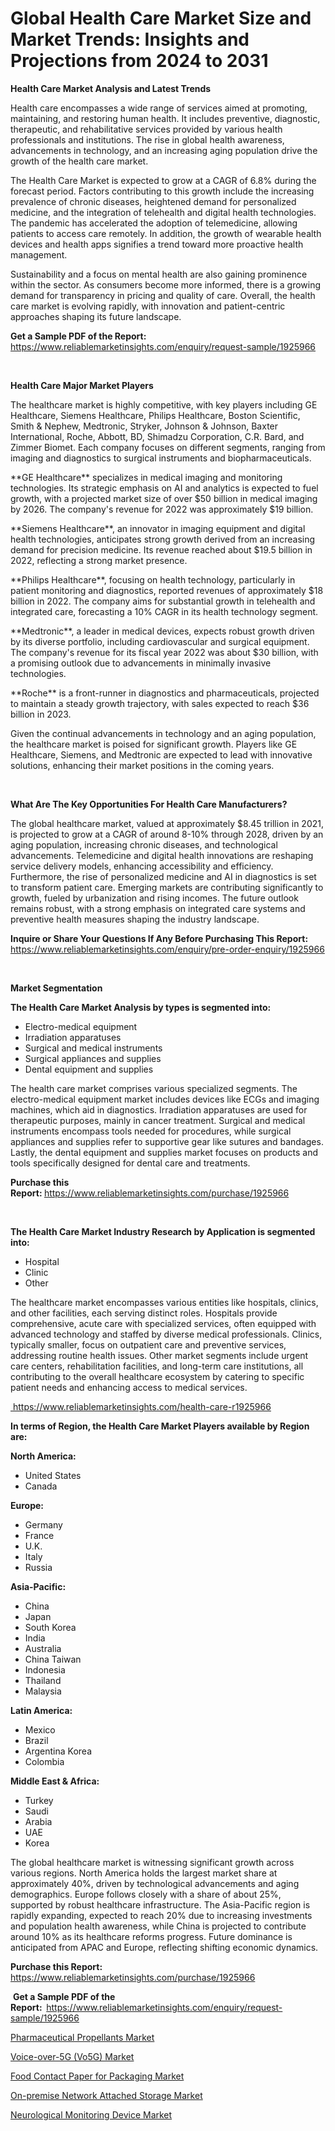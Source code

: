 <p><h1>Global Health Care Market Size and Market Trends: Insights and Projections from 2024 to 2031</h1></p><p><strong>Health Care Market Analysis and Latest Trends</strong></p>
<p><p>Health care encompasses a wide range of services aimed at promoting, maintaining, and restoring human health. It includes preventive, diagnostic, therapeutic, and rehabilitative services provided by various health professionals and institutions. The rise in global health awareness, advancements in technology, and an increasing aging population drive the growth of the health care market.</p><p>The Health Care Market is expected to grow at a CAGR of 6.8% during the forecast period. Factors contributing to this growth include the increasing prevalence of chronic diseases, heightened demand for personalized medicine, and the integration of telehealth and digital health technologies. The pandemic has accelerated the adoption of telemedicine, allowing patients to access care remotely. In addition, the growth of wearable health devices and health apps signifies a trend toward more proactive health management.</p><p>Sustainability and a focus on mental health are also gaining prominence within the sector. As consumers become more informed, there is a growing demand for transparency in pricing and quality of care. Overall, the health care market is evolving rapidly, with innovation and patient-centric approaches shaping its future landscape.</p></p>
<p><strong>Get a Sample PDF of the Report:&nbsp;</strong> <a href="https://www.reliablemarketinsights.com/enquiry/request-sample/1925966?utm_campaign=1355&utm_medium=2&utm_source=Github&utm_content=ia&utm_term=25102024&utm_id=health-care">https://www.reliablemarketinsights.com/enquiry/request-sample/1925966</a></p>
<p>&nbsp;</p>
<p><strong>Health Care Major Market Players</strong></p>
<p><p>The healthcare market is highly competitive, with key players including GE Healthcare, Siemens Healthcare, Philips Healthcare, Boston Scientific, Smith & Nephew, Medtronic, Stryker, Johnson & Johnson, Baxter International, Roche, Abbott, BD, Shimadzu Corporation, C.R. Bard, and Zimmer Biomet. Each company focuses on different segments, ranging from imaging and diagnostics to surgical instruments and biopharmaceuticals.</p><p>**GE Healthcare** specializes in medical imaging and monitoring technologies. Its strategic emphasis on AI and analytics is expected to fuel growth, with a projected market size of over $50 billion in medical imaging by 2026. The company's revenue for 2022 was approximately $19 billion.</p><p>**Siemens Healthcare**, an innovator in imaging equipment and digital health technologies, anticipates strong growth derived from an increasing demand for precision medicine. Its revenue reached about $19.5 billion in 2022, reflecting a strong market presence.</p><p>**Philips Healthcare**, focusing on health technology, particularly in patient monitoring and diagnostics, reported revenues of approximately $18 billion in 2022. The company aims for substantial growth in telehealth and integrated care, forecasting a 10% CAGR in its health technology segment.</p><p>**Medtronic**, a leader in medical devices, expects robust growth driven by its diverse portfolio, including cardiovascular and surgical equipment. The company's revenue for its fiscal year 2022 was about $30 billion, with a promising outlook due to advancements in minimally invasive technologies.</p><p>**Roche** is a front-runner in diagnostics and pharmaceuticals, projected to maintain a steady growth trajectory, with sales expected to reach $36 billion in 2023.</p><p>Given the continual advancements in technology and an aging population, the healthcare market is poised for significant growth. Players like GE Healthcare, Siemens, and Medtronic are expected to lead with innovative solutions, enhancing their market positions in the coming years.</p></p>
<p>&nbsp;</p>
<p><strong>What Are The Key Opportunities For Health Care Manufacturers?</strong></p>
<p><p>The global healthcare market, valued at approximately $8.45 trillion in 2021, is projected to grow at a CAGR of around 8-10% through 2028, driven by an aging population, increasing chronic diseases, and technological advancements. Telemedicine and digital health innovations are reshaping service delivery models, enhancing accessibility and efficiency. Furthermore, the rise of personalized medicine and AI in diagnostics is set to transform patient care. Emerging markets are contributing significantly to growth, fueled by urbanization and rising incomes. The future outlook remains robust, with a strong emphasis on integrated care systems and preventive health measures shaping the industry landscape.</p></p>
<p><strong>Inquire or Share Your Questions If Any Before Purchasing This Report:</strong> <a href="https://www.reliablemarketinsights.com/enquiry/pre-order-enquiry/1925966?utm_campaign=1355&utm_medium=2&utm_source=Github&utm_content=ia&utm_term=25102024&utm_id=health-care">https://www.reliablemarketinsights.com/enquiry/pre-order-enquiry/1925966</a></p>
<p>&nbsp;</p>
<p><strong>Market Segmentation</strong></p>
<p><strong>The Health Care Market Analysis by types is segmented into:</strong></p>
<p><ul><li>Electro-medical equipment</li><li>Irradiation apparatuses</li><li>Surgical and medical instruments</li><li>Surgical appliances and supplies</li><li>Dental equipment and supplies</li></ul></p>
<p><p>The health care market comprises various specialized segments. The electro-medical equipment market includes devices like ECGs and imaging machines, which aid in diagnostics. Irradiation apparatuses are used for therapeutic purposes, mainly in cancer treatment. Surgical and medical instruments encompass tools needed for procedures, while surgical appliances and supplies refer to supportive gear like sutures and bandages. Lastly, the dental equipment and supplies market focuses on products and tools specifically designed for dental care and treatments.</p></p>
<p><strong>Purchase this Report:&nbsp;</strong><a href="https://www.reliablemarketinsights.com/purchase/1925966?utm_campaign=1355&utm_medium=2&utm_source=Github&utm_content=ia&utm_term=25102024&utm_id=health-care">https://www.reliablemarketinsights.com/purchase/1925966</a></p>
<p>&nbsp;</p>
<p><strong>The Health Care Market Industry Research by Application is segmented into:</strong></p>
<p><ul><li>Hospital</li><li>Clinic</li><li>Other</li></ul></p>
<p><p>The healthcare market encompasses various entities like hospitals, clinics, and other facilities, each serving distinct roles. Hospitals provide comprehensive, acute care with specialized services, often equipped with advanced technology and staffed by diverse medical professionals. Clinics, typically smaller, focus on outpatient care and preventive services, addressing routine health issues. Other market segments include urgent care centers, rehabilitation facilities, and long-term care institutions, all contributing to the overall healthcare ecosystem by catering to specific patient needs and enhancing access to medical services.</p></p>
<p><a href="https://www.reliablemarketinsights.com/health-care-r1925966?utm_campaign=1355&utm_medium=2&utm_source=Github&utm_content=ia&utm_term=25102024&utm_id=health-care">&nbsp;https://www.reliablemarketinsights.com/health-care-r1925966</a></p>
<p><strong>In terms of Region, the Health Care Market Players available by Region are:</strong></p>
<p>
    <p> <strong> North America: </strong>
        <ul>
            <li>United States</li>
            <li>Canada</li>
        </ul>
        </p> 
    <p> <strong> Europe: </strong>
        <ul>
            <li>Germany</li>
            <li>France</li>
            <li>U.K.</li>
            <li>Italy</li>
            <li>Russia</li>
        </ul>
        </p> 
    <p> <strong> Asia-Pacific: </strong>
        <ul>
            <li>China</li>
            <li>Japan</li>
            <li>South Korea</li>
            <li>India</li>
            <li>Australia</li>
            <li>China Taiwan</li>
            <li>Indonesia</li>
            <li>Thailand</li>
            <li>Malaysia</li>
        </ul>
        </p> 
    <p> <strong> Latin America: </strong>
        <ul>
            <li>Mexico</li>
            <li>Brazil</li>
            <li>Argentina Korea</li>
            <li>Colombia</li>
        </ul>
        </p> 
    <p> <strong> Middle East & Africa: </strong>
        <ul>
            <li>Turkey</li>
            <li>Saudi</li>
            <li>Arabia</li>
            <li>UAE</li>
            <li>Korea</li>
        </ul>
    </p>
    </p>
<p><p>The global healthcare market is witnessing significant growth across various regions. North America holds the largest market share at approximately 40%, driven by technological advancements and aging demographics. Europe follows closely with a share of about 25%, supported by robust healthcare infrastructure. The Asia-Pacific region is rapidly expanding, expected to reach 20% due to increasing investments and population health awareness, while China is projected to contribute around 10% as its healthcare reforms progress. Future dominance is anticipated from APAC and Europe, reflecting shifting economic dynamics.</p></p>
<p><strong>Purchase this Report: </strong><a href="https://www.reliablemarketinsights.com/purchase/1925966?utm_campaign=1355&utm_medium=2&utm_source=Github&utm_content=ia&utm_term=25102024&utm_id=health-care">https://www.reliablemarketinsights.com/purchase/1925966</a></p>
<p>&nbsp;<strong>Get a Sample PDF of the Report:&nbsp;&nbsp;</strong><a href="https://www.reliablemarketinsights.com/enquiry/request-sample/1925966?utm_campaign=1355&utm_medium=2&utm_source=Github&utm_content=ia&utm_term=25102024&utm_id=health-care">https://www.reliablemarketinsights.com/enquiry/request-sample/1925966</a></p>
<p><strong></strong></p>
<p><p><a href="https://www.linkedin.com/pulse/pharmaceutical-propellants-market-analysis-report-global-insights-swklf?utm_campaign=1355&utm_medium=2&utm_source=Github&utm_content=ia&utm_term=25102024&utm_id=health-care">Pharmaceutical Propellants Market</a></p><p><a href="https://www.linkedin.com/pulse/regional-adaptations-global-voice-over-5g-vo5g-market-trends-overview-puoae?utm_campaign=1355&utm_medium=2&utm_source=Github&utm_content=ia&utm_term=25102024&utm_id=health-care">Voice-over-5G (Vo5G) Market</a></p><p><a href="https://www.linkedin.com/pulse/global-food-contact-paper-packaging-market-trends-analysis-q7ape?utm_campaign=1355&utm_medium=2&utm_source=Github&utm_content=ia&utm_term=25102024&utm_id=health-care">Food Contact Paper for Packaging Market</a></p><p><a href="https://www.linkedin.com/pulse/global-on-premise-network-attached-storage-market-trends-ytv1e?utm_campaign=1355&utm_medium=2&utm_source=Github&utm_content=ia&utm_term=25102024&utm_id=health-care">On-premise Network Attached Storage Market</a></p><p><a href="https://www.linkedin.com/pulse/neurological-monitoring-device-spectrum-usage-patterns-sector-4t5mf?utm_campaign=1355&utm_medium=2&utm_source=Github&utm_content=ia&utm_term=25102024&utm_id=health-care">Neurological Monitoring Device Market</a></p></p>